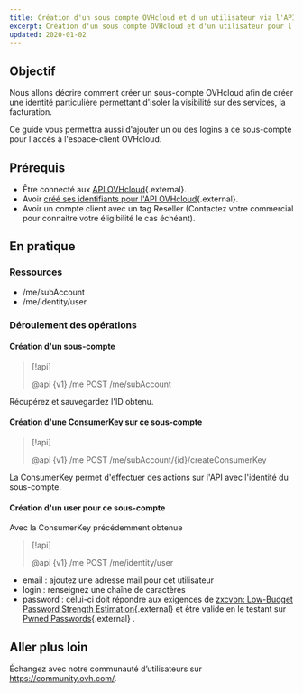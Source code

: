 ```yaml
---
title: Création d'un sous compte OVHcloud et d'un utilisateur via l'API OVH
excerpt: Création d'un sous compte OVHcloud et d'un utilisateur pour l'accès au manager OVHcloud via l'API
updated: 2020-01-02
---
```


## Objectif

Nous allons décrire comment créer un sous-compte OVHcloud afin de créer une identité particulière permettant d'isoler la visibilité sur des services, la facturation.

Ce guide vous permettra aussi d'ajouter un ou des logins a ce sous-compte pour l'accès à l'espace-client OVHcloud.

## Prérequis

* Être connecté aux [API OVHcloud](https://api.ovh.com/){.external}.
* Avoir [créé ses identifiants pour l'API OVHcloud](/pages/manage_and_operate/api/first-steps){.external}.
* Avoir un compte client avec un tag Reseller (Contactez votre commercial pour connaitre votre éligibilité le cas échéant).

## En pratique

### Ressources

* /me/subAccount
* /me/identity/user

### Déroulement des opérations

#### Création d'un sous-compte

> [!api]
>
> @api {v1} /me POST /me/subAccount
>

Récupérez et sauvegardez l'ID obtenu.

#### Création d'une ConsumerKey sur ce sous-compte

> [!api]
>
> @api {v1} /me POST /me/subAccount/{id}/createConsumerKey
>

La ConsumerKey permet d'effectuer des actions sur l'API avec l'identité du sous-compte.

#### Création d'un user pour ce sous-compte

Avec la ConsumerKey précédemment obtenue

> [!api]
>
> @api {v1} /me POST /me/identity/user
>

* email : ajoutez une adresse mail pour cet utilisateur
* login : renseignez une chaîne de caractères
* password : celui-ci doit répondre aux exigences de [zxcvbn: Low-Budget Password Strength Estimation](https://github.com/dropbox/zxcvbn){.external} et être valide en le testant sur [Pwned Passwords](https://haveibeenpwned.com/Passwords){.external} .

## Aller plus loin

Échangez avec notre communauté d’utilisateurs sur <https://community.ovh.com/>.
